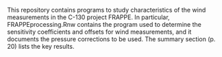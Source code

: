 This repository contains programs to study characteristics of the wind measurements in the C-130 project FRAPPE. In particular, FRAPPEprocessing.Rnw contains the program used to determine the sensitivity coefficients and offsets for wind measurements, and it documents the pressure corrections to be used. The summary section (p. 20) lists the key results.
